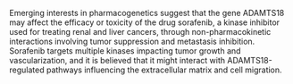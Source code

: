 Emerging interests in pharmacogenetics suggest that the gene ADAMTS18 may affect the efficacy or toxicity of the drug sorafenib, a kinase inhibitor used for treating renal and liver cancers, through non-pharmacokinetic interactions involving tumor suppression and metastasis inhibition. Sorafenib targets multiple kinases impacting tumor growth and vascularization, and it is believed that it might interact with ADAMTS18-regulated pathways influencing the extracellular matrix and cell migration.